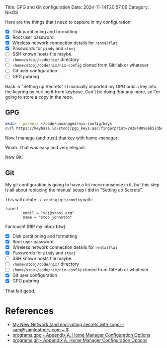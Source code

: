 Title: GPG and Git configuration
Date: 2024-11-14T20:57:06
Category: NixOS

Here are the things that I need to capture in my configuration:

- [x] Disk partitioning and formatting
- [x] Root user password
- [x] Wireless network connection details for `rentalflat`
- [x] Passwords for `pindy` and `stooj`
- [ ] SSH known hosts file maybe.
- [ ] `/home/stooj/code/nix/` directory
- [ ] `/home/stooj/code/nix/nix-config` cloned from GitHab or whatever
- [ ] Git user configuration
- [ ] GPG pubring

Back in <!-- TODO Add link --> "Setting up Secrets" I I manually imported my GPG
public key into the keyring by curling it from keybase. Can't be doing _that_
any more, so I'm going to store a copy in the repo.

## GPG

```bash
mkdir --parents ~/code/unmanaged/nix-config/keys
curl https://keybase.io/stooj/pgp_keys.asc?fingerprint=243848098eb57dbea8df8000834b1adfec5bdc38 >> ~/code/unmanaged/nix-config/keys/stooj.asc
```

<!-- TODO Link to commit ff0b5e7 -->

Now I manage (and trust) that key with home-manager:

<!-- TODO Link to commit d4ae902 -->

Woah. That was easy and very elegant.

Now Git!

## Git

My git configuration is going to have a lot more nonsense in it, but this step
is all about replacing the manual setup I did in <!-- TODO Add link --> "Setting
up Secrets".

<!-- TODO Link to commit bdd9ab6 -->

This will create `~/.config/git/config` with:

```
[user]
        email = "scj@stooj.org"
        name = "stoo johnston"

```

Fantoush! (RIP my inbox btw).

- [x] Disk partitioning and formatting
- [x] Root user password
- [x] Wireless network connection details for `rentalflat`
- [x] Passwords for `pindy` and `stooj`
- [ ] SSH known hosts file maybe.
- [ ] `/home/stooj/code/nix/` directory
- [ ] `/home/stooj/code/nix/nix-config` cloned from GitHab or whatever
- [x] Git user configuration
- [x] GPG pubring

That felt good.

# References

- [My New Network (and encrypting secrets with sops) - sam@samleathers.com ~ $](https://samleathers.com/posts/2022-02-11-my-new-network-and-sops.html)
- [programs.gpg - Appendix A. Home Manager Configuration Options](https://nix-community.github.io/home-manager/options.xhtml#opt-programs.gpg.enable)
- [programs.git - Appendix A. Home Manager Configuration Options](https://nix-community.github.io/home-manager/options.xhtml#opt-programs.git.enable)
